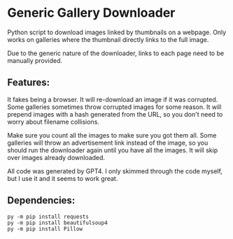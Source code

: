# Generic Gallery Downloader
Python script to download images linked by thumbnails on a webpage. Only works on galleries where the thumbnail directly links to the full image.

Due to the generic nature of the downloader, links to each page need to be manually provided.

## Features:

It fakes being a browser.
It will re-download an image if it was corrupted. Some galleries sometimes throw corrupted images for some reason.
It will prepend images with a hash generated from the URL, so you don't need to worry about filename collisions.

Make sure you count all the images to make sure you got them all. Some galleries will throw an advertisement link instead of the image, so you should run the downloader again until you have all the images. It will skip over images already downloaded.

All code was generated by GPT4. I only skimmed through the code myself, but I use it and it seems to work great.

## Dependencies:
```
py -m pip install requests
py -m pip install beautifulsoup4
py -m pip install Pillow
```
